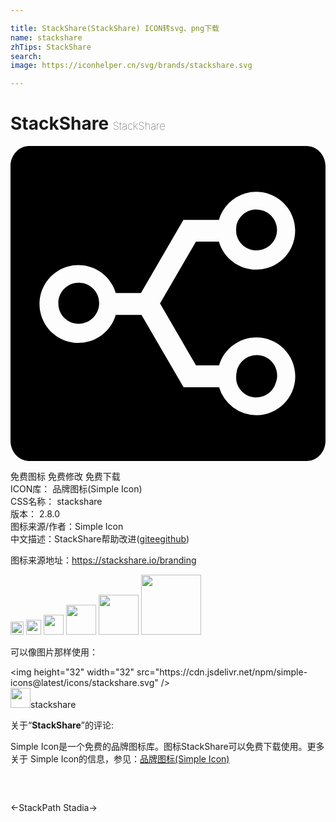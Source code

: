 ```yaml
---

title: StackShare(StackShare) ICON转svg、png下载
name: stackshare
zhTips: StackShare
search: 
image: https://iconhelper.cn/svg/brands/stackshare.svg

---
```


# StackShare  <small style="font-size: 60%;font-weight: 100">StackShare</small>

<div id="svg" class="svg-wrap">
<svg role="img" viewBox="0 0 24 24" xmlns="http://www.w3.org/2000/svg"><title>StackShare icon</title><path d="M17.209 6.697c-.035-.274 0-.594 0-.594v-.01c.141-.714.771-1.254 1.525-1.254.005 0 .009.001.014.001h.002c.859 0 1.557.698 1.557 1.556s-.697 1.556-1.557 1.556c-.003 0-.006-.001-.009-.001h-.007c-.742-.001-1.38-.526-1.525-1.254zM24 1.54v20.92c0 .851-.646 1.54-1.443 1.54H1.444C.647 24 0 23.311 0 22.46V1.54C0 .69.647 0 1.444 0h21.113C23.354 0 24 .69 24 1.54zm-2.303 16.007c0-1.636-1.326-2.962-2.961-2.962-1.317 0-2.477.87-2.844 2.134h-1.758l-2.74-4.717-.002-.004.002-.004 2.736-4.709h1.748c.457 1.571 2.102 2.474 3.673 2.017 1.571-.457 2.475-2.102 2.017-3.673-.457-1.571-2.102-2.474-3.672-2.017a2.9638 2.9638 0 0 0-2.018 2.017h-2.665l-.026-.016-3.227 5.552-.025.042H8.018c-.457-1.571-2.102-2.474-3.673-2.016-1.571.458-2.474 2.102-2.017 3.673.458 1.571 2.103 2.474 3.673 2.017.973-.283 1.733-1.045 2.017-2.017h1.961l3.208 5.52.015-.009h2.69a2.9592 2.9592 0 0 0 2.842 2.134h.002c1.636 0 2.961-1.326 2.961-2.962zm-2.933-1.619c-.743.002-1.381.526-1.527 1.254-.004.029-.004.057-.007.085-.004.017-.015.029-.018.046-.041.301 0 .602 0 .602.173.842.995 1.383 1.837 1.209.573-.118 1.005-.548 1.164-1.088.065-.172.105-.356.105-.551 0-.859-.697-1.557-1.554-1.557zM5.2 10.417c-.858 0-1.556.698-1.556 1.557 0 .006.002.012.002.018 0 .003-.001.005-.001.008.001.854.693 1.547 1.548 1.548.541-.001 1.015-.278 1.292-.698.171-.249.272-.551.272-.875 0-.86-.698-1.558-1.557-1.558z"/></svg>
</div>
<detail full-name='stackshare'></detail>

<div class="detail-page">
<p>
<span><span class="badge-success badge">免费图标</span> <span class="badge-success badge">免费修改</span>  <span class="badge-success badge">免费下载</span> </span>
<br/>
<span>
ICON库：
<span class="badge-secondary badge">品牌图标(Simple Icon)</span> 
</span>
<br/>
<span>
CSS名称：
<span class="badge-secondary badge">stackshare</span> 
</span>

<br/>
<span>
版本：
<span class="badge-secondary badge">2.8.0</span> 
</span>
<br/>
<span>图标来源/作者：<span class="badge-light badge">Simple Icon</span></span> 
<br/>
<span class="zh-detail">中文描述：<span class="badge-primary badge">StackShare</span><span class="help-link"><span>帮助改进</span>(<a href="https://gitee.com/liuwave/icon-helper/edit/master/json/brands/stackshare.json" target="_blank" rel="noopener noreferrer">gitee</a><a href="https://github.com/liuwave/icon-helper/edit/master/json/brands/stackshare.json" target="_blank" rel="noopener noreferrer">github</a></span>)</span><br/>
</p>
</div><div class="description description alert alert-light"><p>图标来源地址：<a href="https://stackshare.io/branding" target="_blank" rel="noopener noreferrer">https://stackshare.io/branding</a></p></div>
<div class="alert alert-dark">
<img height="21" width="21" src="https://cdn.jsdelivr.net/npm/simple-icons@latest/icons/stackshare.svg" />
<img height="24" width="24" src="https://cdn.jsdelivr.net/npm/simple-icons@latest/icons/stackshare.svg" />
<img height="32" width="32" src="https://cdn.jsdelivr.net/npm/simple-icons@latest/icons/stackshare.svg" />
<img height="48" width="48" src="https://cdn.jsdelivr.net/npm/simple-icons@latest/icons/stackshare.svg" />
<img height="64" width="64" src="https://cdn.jsdelivr.net/npm/simple-icons@latest/icons/stackshare.svg" />
<img height="96" width="96" src="https://cdn.jsdelivr.net/npm/simple-icons@latest/icons/stackshare.svg" />

</div>
<div>
  <p>可以像图片那样使用：    
  </p>
  <div class="alert alert-primary" style="font-size: 14px">
    &lt;img height="32" width="32" src="https://cdn.jsdelivr.net/npm/simple-icons@latest/icons/stackshare.svg" /&gt;
    <copy-btn content='<img height="32" width="32" src="https://cdn.jsdelivr.net/npm/simple-icons@latest/icons/stackshare.svg" />'></copy-btn>
  </div>
  <div class="alert alert-secondary">
    <img height="32" width="32" src="https://cdn.jsdelivr.net/npm/simple-icons@latest/icons/stackshare.svg" />stackshare
    <copy-btn content="stackshare" btn-title="复制图标名称"></copy-btn>
  </div>
</div>
<div class="icon-detail__container">
<p>关于“<b>StackShare</b>”的评论:</p>
</div>
<Vssue title="关于“StackShare”的评论" />
<div><p>Simple Icon是一个免费的品牌图标库。图标StackShare可以免费下载使用。更多关于  Simple Icon的信息，参见：<a target="_blank" href="https://iconhelper.cn/brands.html">品牌图标(Simple Icon)</a>
</p></div>


<div style="padding:2rem 0 " class="page-nav"><p class="inner"><span class="prev">←<router-link to="/icon/stackpath.html">StackPath</router-link></span> <span class="next"><router-link to="/icon/stadia.html">Stadia</router-link>→</span></p></div>
